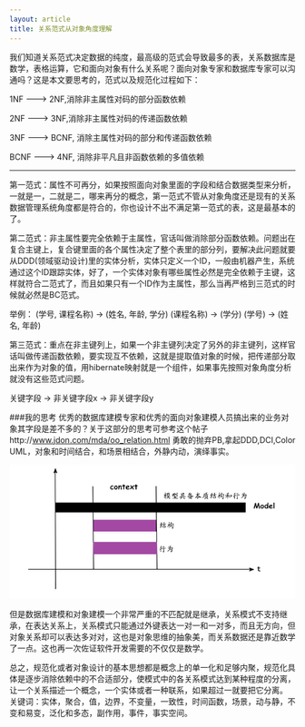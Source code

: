 ```yaml
---
layout: article
title: 关系范式从对象角度理解
---
```


我们知道关系范式决定数据的纯度，最高级的范式会导致最多的表，关系数据库是数学，表格运算，它和面向对象有什么关系呢？面向对象专家和数据库专家可以沟通吗？这是本文要思考的，范式以及规范化过程如下：

1NF ---> 2NF,消除非主属性对码的部分函数依赖

2NF  ---> 3NF,消除非主属性对码的传递函数依赖

3NF  ---> BCNF, 消除主属性对码的部分和传递函数依赖

BCNF  ---> 4NF, 消除非平凡且非函数依赖的多值依赖

-------------------------
第一范式：属性不可再分，如果按照面向对象里面的字段和结合数据类型来分析，一就是一，二就是二，哪来再分的概念，第一范式不管从对象角度还是现有的关系数据管理系统角度都是符合的，你也设计不出不满足第一范式的表，这是最基本的了。 

第二范式：非主属性要完全依赖于主属性，官话叫做消除部分函数依赖。问题出在复合主键上，复合键里面的各个属性决定了整个表里的部分列，要解决此问题就要从DDD(领域驱动设计)里的实体分析，实体只定义一个ID，一般由机器产生，系统通过这个ID跟踪实体，好了，一个实体对象有哪些属性必然是完全依赖于主键，这样就符合二范式了，而且如果只有一个ID作为主属性，那么当再严格到三范式的时候就必然是BC范式。 

举例： 
(学号, 课程名称) → (姓名, 年龄, 学分) 
(课程名称) → (学分) 
(学号) → (姓名, 年龄) 

第三范式：重点在非主键列上，如果一个非主键列决定了另外的非主键列，这样官话叫做传递函数依赖，要实现互不依赖，这就是提取值对象的时候，把传递部分取出来作为对象的值，用hibernate映射就是一个组件，如果事先按照对象角度分析就没有这些范式问题。 

关键字段 → 非关键字段x → 非关键字段y 

###我的思考
优秀的数据库建模专家和优秀的面向对象建模人员搞出来的业务对象其字段是差不多的？关于这部分的思考可参考这个帖子http://www.jdon.com/mda/oo_relation.html
勇敢的抛弃PB,拿起DDD,DCI,Color UML，对象和时间结合，和场景相结合，外静内动，演绎事实。

![dci场景进化](/images/dci.png)


但是数据库建模和对象建模一个非常严重的不匹配就是继承，关系模式不支持继承，在表达关系上，关系模式只能通过外键表达一对一和一对多，而且无方向，但对象关系却可以表达多对对，这也是对象思维的抽象美，而关系数据还是靠近数学了一点。这也再一次佐证软件开发需要的不仅仅是数学。 


总之，规范化或者对象设计的基本思想都是概念上的单一化和足够内聚，规范化具体是逐步消除依赖中的不合适部分，使模式中的各关系模式达到某种程度的分离，让一个关系描述一个概念，一个实体或者一种联系，如果超过一就要把它分离。
关键词：实体，聚合，值，边界，不变量，一致性，时间函数，场景，动与静，不变和易变，泛化和多态，副作用，事件，事实空间。

